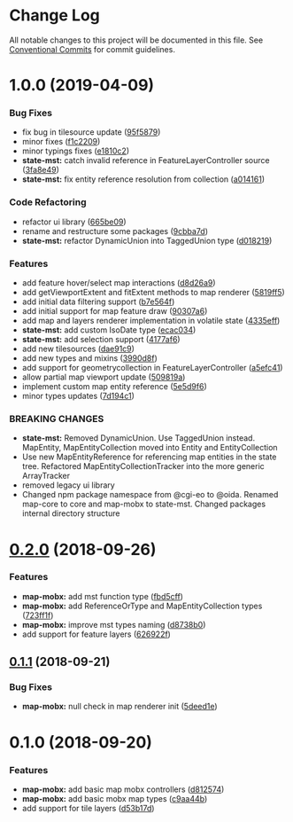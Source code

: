 # Change Log

All notable changes to this project will be documented in this file.
See [Conventional Commits](https://conventionalcommits.org) for commit guidelines.

# 1.0.0 (2019-04-09)


### Bug Fixes

* fix bug in tilesource update ([95f5879](https://gitlab.dev.eoss-cloud.it/frontend/oida/commit/95f5879))
* minor fixes ([f1c2209](https://gitlab.dev.eoss-cloud.it/frontend/oida/commit/f1c2209))
* minor typings fixes ([e1810c2](https://gitlab.dev.eoss-cloud.it/frontend/oida/commit/e1810c2))
* **state-mst:** catch invalid reference in FeatureLayerController source ([3fa8e49](https://gitlab.dev.eoss-cloud.it/frontend/oida/commit/3fa8e49))
* **state-mst:** fix entity reference resolution from collection ([a014161](https://gitlab.dev.eoss-cloud.it/frontend/oida/commit/a014161))


### Code Refactoring

* refactor ui library ([665be09](https://gitlab.dev.eoss-cloud.it/frontend/oida/commit/665be09))
* rename and restructure some packages ([9cbba7d](https://gitlab.dev.eoss-cloud.it/frontend/oida/commit/9cbba7d))
* **state-mst:** refactor DynamicUnion into TaggedUnion type ([d018219](https://gitlab.dev.eoss-cloud.it/frontend/oida/commit/d018219))


### Features

* add feature hover/select map interactions ([d8d26a9](https://gitlab.dev.eoss-cloud.it/frontend/oida/commit/d8d26a9))
* add getViewportExtent and fitExtent methods to map renderer ([5819ff5](https://gitlab.dev.eoss-cloud.it/frontend/oida/commit/5819ff5))
* add initial data filtering support ([b7e564f](https://gitlab.dev.eoss-cloud.it/frontend/oida/commit/b7e564f))
* add initial support for map feature draw ([90307a6](https://gitlab.dev.eoss-cloud.it/frontend/oida/commit/90307a6))
* add map and layers renderer implementation in volatile state ([4335eff](https://gitlab.dev.eoss-cloud.it/frontend/oida/commit/4335eff))
* **state-mst:** add custom IsoDate type ([ecac034](https://gitlab.dev.eoss-cloud.it/frontend/oida/commit/ecac034))
* **state-mst:** add selection support ([4177af6](https://gitlab.dev.eoss-cloud.it/frontend/oida/commit/4177af6))
* add new tilesources ([dae91c9](https://gitlab.dev.eoss-cloud.it/frontend/oida/commit/dae91c9))
* add new types and mixins ([3990d8f](https://gitlab.dev.eoss-cloud.it/frontend/oida/commit/3990d8f))
* add support for geometrycollection in FeatureLayerController ([a5efc41](https://gitlab.dev.eoss-cloud.it/frontend/oida/commit/a5efc41))
* allow partial map viewport update ([509819a](https://gitlab.dev.eoss-cloud.it/frontend/oida/commit/509819a))
* implement custom map entity reference ([5e5d9f6](https://gitlab.dev.eoss-cloud.it/frontend/oida/commit/5e5d9f6))
* minor types updates ([7d194c1](https://gitlab.dev.eoss-cloud.it/frontend/oida/commit/7d194c1))


### BREAKING CHANGES

* **state-mst:** Removed DynamicUnion. Use TaggedUnion instead. MapEntity, MapEntityCollection moved
into Entity and EntityCollection
* Use new MapEntityReference for referencing map entities in the state tree.
Refactored MapEntityCollectionTracker into the more generic ArrayTracker
* removed legacy ui library
* Changed npm package namespace from @cgi-eo to @oida. Renamed map-core to core and
map-mobx to state-mst. Changed packages internal directory structure





<a name="0.2.0"></a>
# [0.2.0](https://gitlab.dev.eoss-cloud.it/frontend/oida/compare/@cgi-eo/map-mobx@0.1.1...@cgi-eo/map-mobx@0.2.0) (2018-09-26)


### Features

* **map-mobx:** add mst function type ([fbd5cff](https://gitlab.dev.eoss-cloud.it/frontend/oida/commit/fbd5cff))
* **map-mobx:** add ReferenceOrType and MapEntityCollection types ([723ff1f](https://gitlab.dev.eoss-cloud.it/frontend/oida/commit/723ff1f))
* **map-mobx:** improve mst types naming ([d8738b0](https://gitlab.dev.eoss-cloud.it/frontend/oida/commit/d8738b0))
* add support for feature layers ([626922f](https://gitlab.dev.eoss-cloud.it/frontend/oida/commit/626922f))





<a name="0.1.1"></a>
## [0.1.1](https://gitlab.dev.eoss-cloud.it/frontend/oida/compare/@cgi-eo/map-mobx@0.1.0...@cgi-eo/map-mobx@0.1.1) (2018-09-21)


### Bug Fixes

* **map-mobx:** null check in map renderer init ([5deed1e](https://gitlab.dev.eoss-cloud.it/frontend/oida/commit/5deed1e))





<a name="0.1.0"></a>
# 0.1.0 (2018-09-20)


### Features

* **map-mobx:** add basic map mobx controllers ([d812574](https://gitlab.dev.eoss-cloud.it/frontend/oida/commit/d812574))
* **map-mobx:** add basic mobx map types ([c9aa44b](https://gitlab.dev.eoss-cloud.it/frontend/oida/commit/c9aa44b))
* add support for tile layers ([d53b17d](https://gitlab.dev.eoss-cloud.it/frontend/oida/commit/d53b17d))
